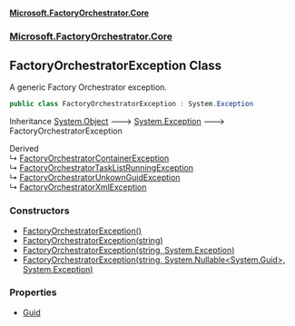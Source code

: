 #### [Microsoft.FactoryOrchestrator.Core](./Microsoft-FactoryOrchestrator-Core.md 'Microsoft.FactoryOrchestrator.Core')
### [Microsoft.FactoryOrchestrator.Core](./Microsoft-FactoryOrchestrator-Core.md 'Microsoft.FactoryOrchestrator.Core')
## FactoryOrchestratorException Class
A generic Factory Orchestrator exception.  
```csharp
public class FactoryOrchestratorException : System.Exception
```
Inheritance [System.Object](https://docs.microsoft.com/en-us/dotnet/api/System.Object 'System.Object') &#129106; [System.Exception](https://docs.microsoft.com/en-us/dotnet/api/System.Exception 'System.Exception') &#129106; FactoryOrchestratorException  

Derived  
&#8627; [FactoryOrchestratorContainerException](./Microsoft-FactoryOrchestrator-Core-FactoryOrchestratorContainerException.md 'Microsoft.FactoryOrchestrator.Core.FactoryOrchestratorContainerException')  
&#8627; [FactoryOrchestratorTaskListRunningException](./Microsoft-FactoryOrchestrator-Core-FactoryOrchestratorTaskListRunningException.md 'Microsoft.FactoryOrchestrator.Core.FactoryOrchestratorTaskListRunningException')  
&#8627; [FactoryOrchestratorUnkownGuidException](./Microsoft-FactoryOrchestrator-Core-FactoryOrchestratorUnkownGuidException.md 'Microsoft.FactoryOrchestrator.Core.FactoryOrchestratorUnkownGuidException')  
&#8627; [FactoryOrchestratorXmlException](./Microsoft-FactoryOrchestrator-Core-FactoryOrchestratorXmlException.md 'Microsoft.FactoryOrchestrator.Core.FactoryOrchestratorXmlException')  
### Constructors
- [FactoryOrchestratorException()](./Microsoft-FactoryOrchestrator-Core-FactoryOrchestratorException-FactoryOrchestratorException().md 'Microsoft.FactoryOrchestrator.Core.FactoryOrchestratorException.FactoryOrchestratorException()')
- [FactoryOrchestratorException(string)](./Microsoft-FactoryOrchestrator-Core-FactoryOrchestratorException-FactoryOrchestratorException(string).md 'Microsoft.FactoryOrchestrator.Core.FactoryOrchestratorException.FactoryOrchestratorException(string)')
- [FactoryOrchestratorException(string, System.Exception)](./Microsoft-FactoryOrchestrator-Core-FactoryOrchestratorException-FactoryOrchestratorException(string_System-Exception).md 'Microsoft.FactoryOrchestrator.Core.FactoryOrchestratorException.FactoryOrchestratorException(string, System.Exception)')
- [FactoryOrchestratorException(string, System.Nullable&lt;System.Guid&gt;, System.Exception)](./Microsoft-FactoryOrchestrator-Core-FactoryOrchestratorException-FactoryOrchestratorException(string_System-Nullable-System-Guid-_System-Exception).md 'Microsoft.FactoryOrchestrator.Core.FactoryOrchestratorException.FactoryOrchestratorException(string, System.Nullable&lt;System.Guid&gt;, System.Exception)')
### Properties
- [Guid](./Microsoft-FactoryOrchestrator-Core-FactoryOrchestratorException-Guid.md 'Microsoft.FactoryOrchestrator.Core.FactoryOrchestratorException.Guid')
